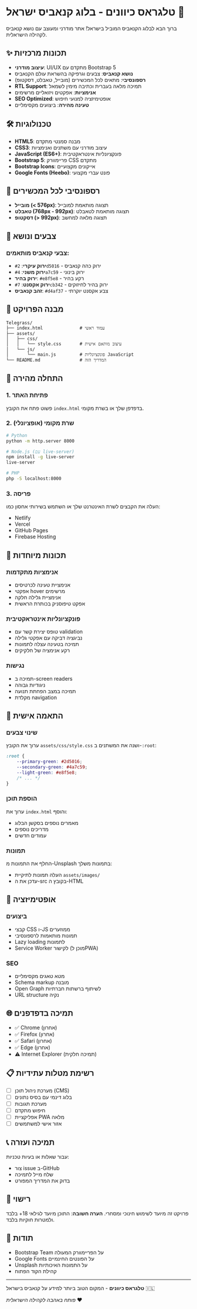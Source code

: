 # טלגראס כיוונים - בלוג קנאביס ישראל 🌿

ברוך הבא לבלוג הקנאביס המוביל בישראל! אתר מודרני ומעוצב עם נושא קנאביס לקהילה הישראלית.

## ✨ תכונות מרכזיות

- **עיצוב מודרני**: UI/UX מתקדם עם Bootstrap 5
- **נושא קנאביס**: צבעים וגרפיקה בהשראת עולם הקנאביס
- **רספונסיבי**: מתאים לכל המכשירים (מובייל, טאבלט, דסקטופ)
- **RTL Support**: תמיכה מלאה בעברית וכתיבה מימין לשמאל
- **אנימציות**: אפקטים ויזואליים מרשימים
- **SEO Optimized**: אופטימיזציה למנועי חיפוש
- **טעינה מהירה**: ביצועים מקסימליים

## 🛠️ טכנולוגיות

- **HTML5**: מבנה סמנטי מתקדם
- **CSS3**: עיצוב מודרני עם משתנים ואנימציות
- **JavaScript (ES6+)**: פונקציונליות אינטראקטיבית
- **Bootstrap 5**: פריימוורק CSS מתקדם
- **Bootstrap Icons**: אייקונים מקצועיים
- **Google Fonts (Heebo)**: פונט עברי מקצועי

## 📱 רספונסיבי לכל המכשירים

- **מובייל (< 576px)**: תצוגה מותאמת למובייל
- **טאבלט (768px - 992px)**: תצוגה מותאמת לטאבלט
- **דסקטופ (> 992px)**: תצוגה מלאה למחשב

## 🎨 צבעים ונושא

### צבעי קנאביס מותאמים:
- **ירוק עיקרי**: `#2d5016` - ירוק כהה קנאביס
- **ירוק משני**: `#4a7c59` - ירוק בינוני
- **ירוק בהיר**: `#e8f5e8` - רקע בהיר
- **ירוק אקסנט**: `#7cb342` - ירוק בהיר לחיזוקים
- **זהב קנאביס**: `#d4af37` - צבע אקסנט יוקרתי

## 📂 מבנה הפרויקט

```
Telegrass/
├── index.html              # עמוד ראשי
├── assets/
│   ├── css/
│   │   └── style.css       # עיצוב מותאם אישית
│   └── js/
│       └── main.js         # פונקציונליות JavaScript
└── README.md               # המדריך הזה
```

## 🚀 התחלה מהירה

### 1. פתיחת האתר
פשוט פתח את הקובץ `index.html` בדפדפן שלך או בשרת מקומי.

### 2. שרת מקומי (אופציונלי)
```bash
# Python
python -m http.server 8000

# Node.js (עם live-server)
npm install -g live-server
live-server

# PHP
php -S localhost:8000
```

### 3. פריסה
העלה את הקבצים לשרת האינטרנט שלך או השתמש בשירותי אחסון כמו:
- Netlify
- Vercel
- GitHub Pages
- Firebase Hosting

## 🎯 תכונות מיוחדות

### אנימציות מתקדמות
- אנימציית טעינה לכרטיסים
- אפקטי hover מרשימים
- אנימציית גלילה חלקה
- אפקט טיפוסניק בכותרת הראשית

### פונקציונליות אינטראקטיבית
- טופס יצירת קשר עם validation
- נביגציה דביקה עם אפקטי גלילה
- תמיכה בטעינה עצלה לתמונות
- רקע אנימציה של חלקיקים

### נגישות
- תמיכה ב-screen readers
- ניגודיות גבוהה
- תמיכה במצב הפחתת תנועה
- מקלדת navigation

## 📝 התאמה אישית

### שינוי צבעים
ערוך את הקובץ `assets/css/style.css` ושנה את המשתנים ב-`:root`:

```css
:root {
    --primary-green: #2d5016;
    --secondary-green: #4a7c59;
    --light-green: #e8f5e8;
    /* ... */
}
```

### הוספת תוכן
ערוך את `index.html` והוסף:
- מאמרים נוספים בסקשן הבלוג
- מדריכים נוספים
- עמודים חדשים

### תמונות
החלף את התמונות מ-Unsplash בתמונות משלך:
- העלה תמונות לתיקיית `assets/images/`
- עדכן את ה-src בקובץ ה-HTML

## 🔧 אופטימיזציה

### ביצועים
- קבצי CSS ו-JS ממוזערים
- תמונות מותאמות לרספונסיבי
- Lazy loading לתמונות
- Service Worker לקישור (מוכן לPWA)

### SEO
- מטא טאגים מקסימליים
- Schema markup מובנה
- Open Graph לשיתוף ברשתות חברתיות
- URL structure נקיה

## 🌐 תמיכה בדפדפנים

- ✅ Chrome (אחרון)
- ✅ Firefox (אחרון)
- ✅ Safari (אחרון)
- ✅ Edge (אחרון)
- ⚠️ Internet Explorer (תמיכה חלקית)

## 📋 רשימת מטלות עתידיות

- [ ] מערכת ניהול תוכן (CMS)
- [ ] בלוג דינמי עם בסיס נתונים
- [ ] מערכת תגובות
- [ ] חיפוש מתקדם
- [ ] אפליקציית PWA מלאה
- [ ] אזור אישי למשתמשים

## 📞 תמיכה ועזרה

עבור שאלות או בעיות טכניות:
- צור issue ב-GitHub
- שלח מייל לתמיכה
- בדוק את המדריך המפורט

## 📄 רישוי

פרויקט זה מיועד לשימוש חינוכי ומסחרי.
**הערה חשובה**: התוכן מיועד לגילאי 18+ בלבד ולמטרות חוקיות בלבד.

## 🎉 תודות

- Bootstrap Team על הפריימוורק המעולה
- Google Fonts על הפונטים החינמיים
- Unsplash על התמונות האיכותיות
- קהילת הקוד הפתוח

---

**טלגראס כיוונים** - המקום הטוב ביותר למידע על קנאביס בישראל 🇮🇱

*פותח באהבה לקהילה הישראלית* ❤️
